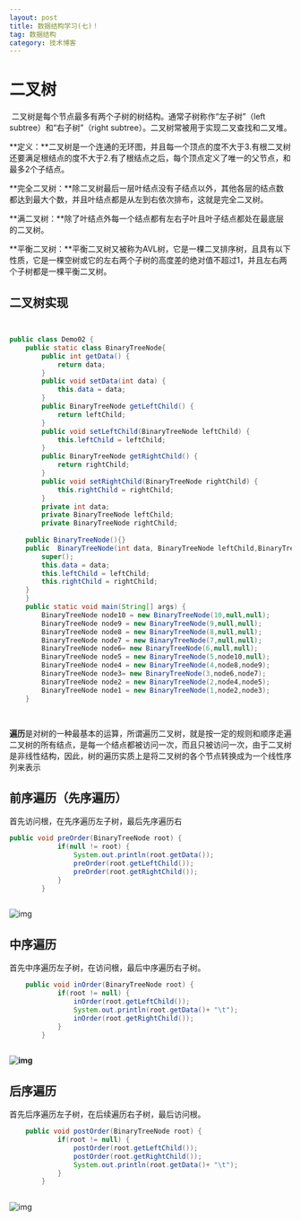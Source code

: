```yaml
---
layout: post
title: 数据结构学习(七)！
tag: 数据结构
category: 技术博客
---
```


# **二叉树**

​    二叉树是每个节点最多有两个子树的树结构。通常子树称作“左子树”（left subtree）和“右子树”（right subtree）。二叉树常被用于实现二叉查找和二叉堆。

​    **定义：**二叉树是一个连通的无环图，并且每一个顶点的度不大于3.有根二叉树还要满足根结点的度不大于2.有了根结点之后，每个顶点定义了唯一的父节点，和最多2个子结点。

​    **完全二叉树：**除二叉树最后一层叶结点没有子结点以外，其他各层的结点数都达到最大个数，并且叶结点都是从左到右依次排布，这就是完全二叉树。

​    **满二叉树：**除了叶结点外每一个结点都有左右子叶且叶子结点都处在最底层的二叉树。

​    **平衡二叉树：**平衡二叉树又被称为AVL树，它是一棵二叉排序树，且具有以下性质，它是一棵空树或它的左右两个子树的高度差的绝对值不超过1，并且左右两个子树都是一棵平衡二叉树。

## **二叉树实现**

```java


public class Demo02 {
	public static class BinaryTreeNode{
		public int getData() {
			return data;
		}
		public void setData(int data) {
			this.data = data;
		}
		public BinaryTreeNode getLeftChild() {
			return leftChild;
		}
		public void setLeftChild(BinaryTreeNode leftChild) {
			this.leftChild = leftChild;
		}
		public BinaryTreeNode getRightChild() {
			return rightChild;
		}
		public void setRightChild(BinaryTreeNode rightChild) {
			this.rightChild = rightChild;
		}
		private int data;
		private BinaryTreeNode leftChild;
		private BinaryTreeNode rightChild;
	
	public BinaryTreeNode(){}
	public  BinaryTreeNode(int data, BinaryTreeNode leftChild,BinaryTreeNode rightChild) {
		super();
		this.data = data;
		this.leftChild = leftChild;
		this.rightChild = rightChild;
	}
	}
	public static void main(String[] args) {
		BinaryTreeNode node10 = new BinaryTreeNode(10,null,null);
		BinaryTreeNode node9 = new BinaryTreeNode(9,null,null);
		BinaryTreeNode node8 = new BinaryTreeNode(8,null,null);
		BinaryTreeNode node7 = new BinaryTreeNode(7,null,null);
		BinaryTreeNode node6= new BinaryTreeNode(6,null,null);
		BinaryTreeNode node5 = new BinaryTreeNode(5,node10,null);
		BinaryTreeNode node4 = new BinaryTreeNode(4,node8,node9);
		BinaryTreeNode node3= new BinaryTreeNode(3,node6,node7);
		BinaryTreeNode node2 = new BinaryTreeNode(2,node4,node5);
		BinaryTreeNode node1 = new BinaryTreeNode(1,node2,node3);
	}



```

![点击并拖拽以移动](data:image/gif;base64,R0lGODlhAQABAPABAP///wAAACH5BAEKAAAALAAAAAABAAEAAAICRAEAOw==)

​    **遍历**是对树的一种最基本的运算，所谓遍历二叉树，就是按一定的规则和顺序走遍二叉树的所有结点，是每一个结点都被访问一次，而且只被访问一次，由于二叉树是非线性结构，因此，树的遍历实质上是将二叉树的各个节点转换成为一个线性序列来表示

## **前序遍历（先序遍历）**

首先访问根，在先序遍历左子树，最后先序遍历右

```java
public void preOrder(BinaryTreeNode root) {
			if(null != root) {
				System.out.println(root.getData());
				preOrder(root.getLeftChild());
				preOrder(root.getRightChild());
			}
		}
```

![点击并拖拽以移动](data:image/gif;base64,R0lGODlhAQABAPABAP///wAAACH5BAEKAAAALAAAAAABAAEAAAICRAEAOw==)

![img](https://img-blog.csdnimg.cn/20190325091227702.png?x-oss-process=image/watermark,type_ZmFuZ3poZW5naGVpdGk,shadow_10,text_aHR0cHM6Ly9ibG9nLmNzZG4ubmV0L3dlaXhpbl80NDQzOTA4NQ==,size_16,color_FFFFFF,t_70)![点击并拖拽以移动](data:image/gif;base64,R0lGODlhAQABAPABAP///wAAACH5BAEKAAAALAAAAAABAAEAAAICRAEAOw==)

##  **中序遍历**

首先中序遍历左子树，在访问根，最后中序遍历右子树。

```java
	public void inOrder(BinaryTreeNode root) {
			if(root != null) {
				inOrder(root.getLeftChild());
				System.out.println(root.getData()+ "\t");
				inOrder(root.getRightChild());
			}
		}
```

![点击并拖拽以移动](data:image/gif;base64,R0lGODlhAQABAPABAP///wAAACH5BAEKAAAALAAAAAABAAEAAAICRAEAOw==)



**![img](https://img-blog.csdnimg.cn/20190325091701498.png?x-oss-process=image/watermark,type_ZmFuZ3poZW5naGVpdGk,shadow_10,text_aHR0cHM6Ly9ibG9nLmNzZG4ubmV0L3dlaXhpbl80NDQzOTA4NQ==,size_16,color_FFFFFF,t_70)![点击并拖拽以移动](data:image/gif;base64,R0lGODlhAQABAPABAP///wAAACH5BAEKAAAALAAAAAABAAEAAAICRAEAOw==)**

##  **后序遍历**

首先后序遍历左子树，在后续遍历右子树，最后访问根。

```java
	public void postOrder(BinaryTreeNode root) {
			if(root != null) {
				postOrder(root.getLeftChild());
				postOrder(root.getRightChild());
				System.out.println(root.getData()+ "\t");
			}
		}
```

![点击并拖拽以移动](data:image/gif;base64,R0lGODlhAQABAPABAP///wAAACH5BAEKAAAALAAAAAABAAEAAAICRAEAOw==)

![img](https://img-blog.csdnimg.cn/20190325092335360.png?x-oss-process=image/watermark,type_ZmFuZ3poZW5naGVpdGk,shadow_10,text_aHR0cHM6Ly9ibG9nLmNzZG4ubmV0L3dlaXhpbl80NDQzOTA4NQ==,size_16,color_FFFFFF,t_70)![点击并拖拽以移动](data:image/gif;base64,R0lGODlhAQABAPABAP///wAAACH5BAEKAAAALAAAAAABAAEAAAICRAEAOw==)